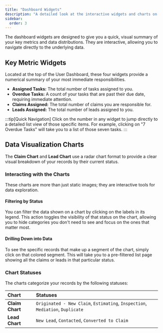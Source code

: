 ```yaml
---
title: "Dashboard Widgets"
description: "A detailed look at the interactive widgets and charts on your dashboard that provide at-a-glance metrics and visual insights."
sidebar:
  order: 3
---
```


The dashboard widgets are designed to give you a quick, visual summary of your key metrics and data distributions. They are interactive, allowing you to navigate directly to the underlying data.

## Key Metric Widgets

Located at the top of the User Dashboard, these four widgets provide a numerical summary of your most immediate responsibilities.

- **Assigned Tasks:** The total number of tasks assigned to you.
- **Overdue Tasks:** A count of your tasks that are past their due date, requiring immediate attention.
- **Claims Assigned:** The total number of claims you are responsible for.
- **Leads Assigned:** The total number of leads assigned to you.

:::tip[Quick Navigation]
Click on the number in any widget to jump directly to a detailed list view of those specific items. For example, clicking on "7 Overdue Tasks" will take you to a list of those seven tasks.
:::

## Data Visualization Charts

The **Claim Chart** and **Lead Chart** use a radar chart format to provide a clear visual breakdown of your records by their current status.

### Interacting with the Charts

These charts are more than just static images; they are interactive tools for data exploration.

#### Filtering by Status

You can filter the data shown on a chart by clicking on the labels in its legend. This action toggles the visibility of that status on the chart, allowing you to hide categories you don't need to see and focus on the ones that matter most.

#### Drilling Down into Data

To see the specific records that make up a segment of the chart, simply click on that colored segment. This will take you to a pre-filtered list page showing all the claims or leads in that particular status.

### Chart Statuses

The charts categorize your records by the following statuses:

| Chart       | Statuses                                                                 |
| :---------- | :----------------------------------------------------------------------- |
| **Claim Chart** | `Originated - New Claim`, `Estimating`, `Inspection`, `Mediation`, `Duplicate` |
| **Lead Chart**  | `New Lead`, `Contacted`, `Converted to Claim`                            |